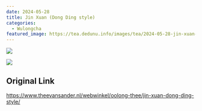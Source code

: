 ```yaml
---
date: 2024-05-28
title: Jin Xuan (Dong Ding style)
categories:
  - Wulongcha
featured_image: https://tea.dedunu.info/images/tea/2024-05-28-jin-xuan-dong-ding-1.jpeg
---
```


![](https://tea.dedunu.info/images/tea/2024-05-28-jin-xuan-dong-ding-2.jpeg)

![](https://tea.dedunu.info/images/tea/2024-05-28-jin-xuan-dong-ding-3.jpeg)

## Original Link

<https://www.theevansander.nl/webwinkel/oolong-thee/jin-xuan-dong-ding-style/>
